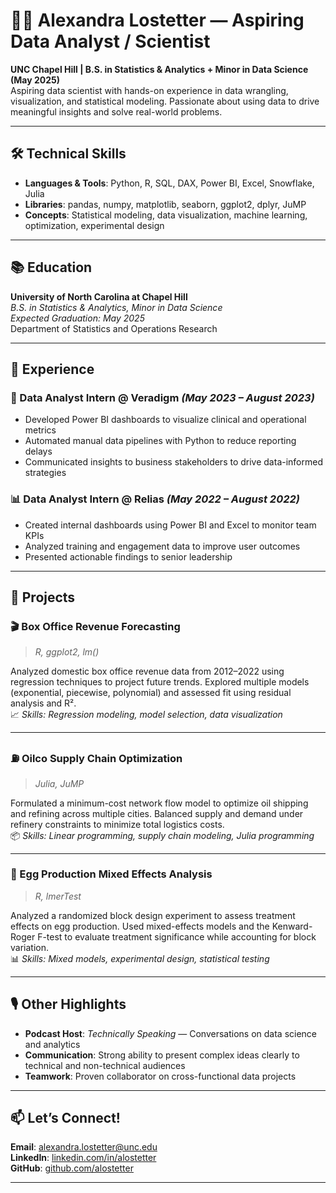 # 👩‍💻 Alexandra Lostetter — Aspiring Data Analyst / Scientist

**UNC Chapel Hill | B.S. in Statistics & Analytics + Minor in Data Science (May 2025)**  
Aspiring data scientist with hands-on experience in data wrangling, visualization, and statistical modeling. Passionate about using data to drive meaningful insights and solve real-world problems.

---

## 🛠️ Technical Skills

- **Languages & Tools**: Python, R, SQL, DAX, Power BI, Excel, Snowflake, Julia
- **Libraries**: pandas, numpy, matplotlib, seaborn, ggplot2, dplyr, JuMP
- **Concepts**: Statistical modeling, data visualization, machine learning, optimization, experimental design

---

## 📚 Education

**University of North Carolina at Chapel Hill**  
_B.S. in Statistics & Analytics, Minor in Data Science_  
_Expected Graduation: May 2025_  
Department of Statistics and Operations Research

---

## 💼 Experience

### 🧠 Data Analyst Intern @ Veradigm _(May 2023 – August 2023)_
- Developed Power BI dashboards to visualize clinical and operational metrics
- Automated manual data pipelines with Python to reduce reporting delays
- Communicated insights to business stakeholders to drive data-informed strategies

### 📊 Data Analyst Intern @ Relias _(May 2022 – August 2022)_
- Created internal dashboards using Power BI and Excel to monitor team KPIs
- Analyzed training and engagement data to improve user outcomes
- Presented actionable findings to senior leadership

---

## 🔬 Projects

### 🎬 Box Office Revenue Forecasting  
> _R, ggplot2, lm()_

Analyzed domestic box office revenue data from 2012–2022 using regression techniques to project future trends. Explored multiple models (exponential, piecewise, polynomial) and assessed fit using residual analysis and R².  
📈 _Skills: Regression modeling, model selection, data visualization_

---

### ⛽ Oilco Supply Chain Optimization  
> _Julia, JuMP_

Formulated a minimum-cost network flow model to optimize oil shipping and refining across multiple cities. Balanced supply and demand under refinery constraints to minimize total logistics costs.  
📦 _Skills: Linear programming, supply chain modeling, Julia programming_

---

### 🐔 Egg Production Mixed Effects Analysis  
> _R, lmerTest_

Analyzed a randomized block design experiment to assess treatment effects on egg production. Used mixed-effects models and the Kenward-Roger F-test to evaluate treatment significance while accounting for block variation.  
📊 _Skills: Mixed models, experimental design, statistical testing_

---

## 🎙️ Other Highlights

- **Podcast Host**: _Technically Speaking_ — Conversations on data science and analytics  
- **Communication**: Strong ability to present complex ideas clearly to technical and non-technical audiences  
- **Teamwork**: Proven collaborator on cross-functional data projects

---

## 📫 Let’s Connect!

**Email**: alexandra.lostetter@unc.edu  
**LinkedIn**: [linkedin.com/in/alostetter](https://linkedin.com/in/alostetter)  
**GitHub**: [github.com/alostetter](https://github.com/alostetter)

---


